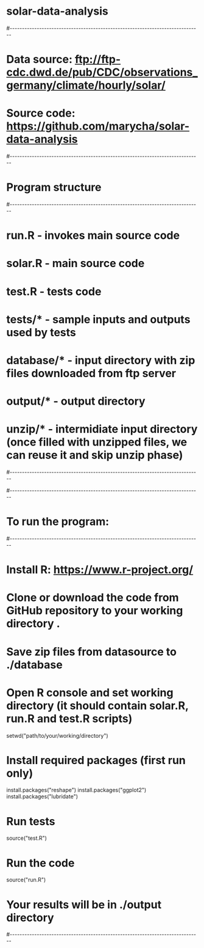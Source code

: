 # solar-data-analysis
#------------------------------------------------------------------------------

# Data source: ftp://ftp-cdc.dwd.de/pub/CDC/observations_germany/climate/hourly/solar/
# Source code: https://github.com/marycha/solar-data-analysis

#------------------------------------------------------------------------------
# Program structure
#------------------------------------------------------------------------------
# run.R - invokes main source code
# solar.R - main source code
# test.R - tests code
# tests/* - sample inputs and outputs used by tests
# database/* - input directory with zip files downloaded from ftp server
# output/* - output directory
# unzip/* - intermidiate input directory (once filled with unzipped files, we can reuse it and skip unzip phase)
#------------------------------------------------------------------------------


#------------------------------------------------------------------------------
# To run the program:
#------------------------------------------------------------------------------

# Install R: https://www.r-project.org/
# Clone or download the code from GitHub repository to your working directory .
# Save zip files from datasource to ./database

# Open R console and set working directory (it should contain solar.R, run.R and test.R scripts)
setwd("path/to/your/working/directory")

# Install required packages (first run only)
install.packages("reshape")
install.packages("ggplot2")
install.packages("lubridate")

# Run tests
source("test.R")

# Run the code
source("run.R")

# Your results will be in ./output directory
#------------------------------------------------------------------------------

